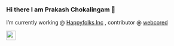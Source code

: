 ### Hi there I am Prakash Chokalingam 👋

I’m currently working @ [Happyfolks Inc](https://www.happyfolks.io/) , contributor @ [webcored](https://github.com/webcored)

<a href="https://www.linkedin.com/in/prakashchokalingam/">
  <img src="https://user-images.githubusercontent.com/5512765/88061041-9f7b4900-cb84-11ea-8ef5-d064f8d4314d.png" alt="prakash chokalingam's Linkedin Profile" height="25" width="25">
</a>

